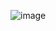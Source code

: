 ![image](https://user-images.githubusercontent.com/23353564/162559408-48cadad6-a578-4b35-b353-0eaee126c329.png)

